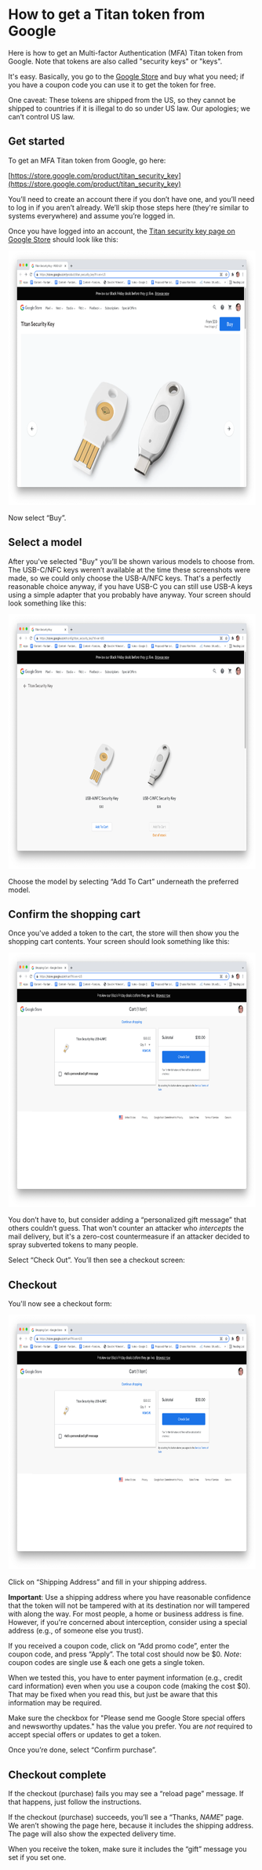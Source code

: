 # How to get a Titan token from Google

Here is how to get an Multi-factor Authentication (MFA) Titan token from Google.
Note that tokens are also called "security keys" or "keys".

It's easy. Basically, you go to the [Google Store](https://store.google.com) and buy what you need; if you have a coupon code you can use it to get the token for free.

One caveat: These tokens are
shipped from the US, so they cannot be shipped to countries if it
is illegal to do so under US law.
Our apologies; we can’t control US law.

## Get started

To get an MFA Titan token from Google, go here:

[https://store.google.com/product/titan_security_key](https://store.google.com/product/titan_security_key)

You’ll need to create an account there if you don’t have one, 
and you’ll need to log in if you aren’t already.
We’ll skip those steps here (they're similar to systems everywhere)
and assume you’re logged in.

Once you have logged into an account, the
[Titan security key page on Google Store](https://store.google.com/product/titan_security_key)
should look like this:

<!-- Original is 3098x2078, this is 1/4 size, width is fractional -->

<img src="google-key-1.png" alt="drawing" width="774" height="519"/>

Now select “Buy”.

## Select a model

After you've selected "Buy"
you’ll be shown various models to choose from.
The USB-C/NFC keys weren’t available at the time these screenshots were made,
so we could only choose the USB-A/NFC keys.
That's a perfectly reasonable choice anyway, if you have USB-C
you can still use USB-A keys using a simple adapter that you probably have
anyway.
Your screen should look something like this:

<img src="google-key-2.png" alt="drawing" width="774" height="519"/>

Choose the model by selecting “Add To Cart” underneath the preferred model.

## Confirm the shopping cart

Once you've added a token to the cart, the store
will then show you the shopping cart contents.
Your screen should look something like this:

<img src="google-key-3.png" alt="drawing" width="774" height="519"/>

You don’t have to, but consider adding a “personalized gift
message” that others couldn’t guess.
That won't counter an attacker who *intercepts* the mail delivery,
but it's a zero-cost countermeasure if an attacker decided to
spray subverted tokens to many people.

Select “Check Out”. You’ll then see a checkout screen:

## Checkout

You'll now see a checkout form:

<img src="google-key-3.png" alt="drawing" width="774" height="519"/>


Click on “Shipping Address” and fill in your shipping address.

**Important**: Use a shipping address where you have reasonable confidence
that the token will not be tampered with at its destination nor
will tampered with along the way. For most
people, a home or business address is fine.
However, if you're concerned about interception,
consider using a special address (e.g., of someone else you trust).

If you received a coupon code, click on “Add promo code”, enter the
coupon code, and press “Apply”.  The total cost should now be $0.
*Note*: coupon codes are single use & each one gets a single token.

When we tested this, you have to enter payment information (e.g.,
credit card information) even when you use a coupon code (making
the cost $0).  That may be fixed when you read this, but just be
aware that this information may be required.

Make sure the checkbox for "Please send me Google Store special
offers and newsworthy updates." has the value you prefer. You are
*not* required to accept special offers or updates to get a token.

Once you’re done, select “Confirm purchase”.

## Checkout complete

If the checkout (purchase) fails you may see a “reload page” message.
If that happens, just follow the instructions.

If the checkout (purchase) succeeds, you’ll see a “Thanks, *NAME*” page.
We aren’t showing the page here, because it includes the shipping address.
The page will also show the expected delivery time.

When you receive the token, make sure it includes the “gift” message you set
if you set one.
